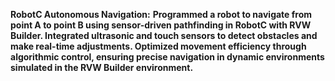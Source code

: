 **RobotC Autonomous Navigation:**
**Programmed a robot to navigate from point A to point B using sensor-driven pathfinding in RobotC with RVW Builder. Integrated ultrasonic and touch sensors to detect obstacles and make real-time adjustments. Optimized movement efficiency through algorithmic control, ensuring precise navigation in dynamic environments simulated in the RVW Builder environment.**
